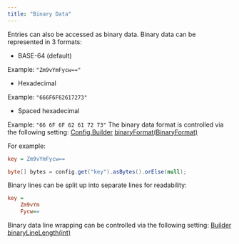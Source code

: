 ```yaml
---
title: "Binary Data"
---
```


Entries can also be accessed as binary data.
Binary data can be represented in 3 formats:
- BASE-64 (default)

Example: `"Zm9vYmFycw=="`
- Hexadecimal

Example: `"666F6F62617273"`
- Spaced hexadecimal

Example: `"66 6F 6F 62 61 72 73"` The binary data format is controlled via the following setting:
<tree>
<node-0><java-class>[Config.Builder]({{API_DOCS}}/org/apache/juneau/config/Config/Builder.html)</java-class></node-0>
<node-1><java-method>[binaryFormat(BinaryFormat)]({{API_DOCS}}/org/apache/juneau/config/Config/Builder.html#binaryFormat(BinaryFormat))</java-method></node-1>
</tree>

For example:

```ini
key = Zm9vYmFycw==
```


```java
byte[] bytes = config.get("key").asBytes().orElse(null);
```


Binary lines can be split up into separate lines for readability:

```ini
key =
    Zm9vYm
    Fycw==
```


Binary data line wrapping can be controlled via the following setting:
<tree>
<node-0><java-class>[Builder]({{API_DOCS}}/org/apache/juneau/config/Config/Builder.html)</java-class></node-0>
<node-1><java-method>[binaryLineLength(int)]({{API_DOCS}}/org/apache/juneau/config/Config/Builder.html#binaryLineLength(int))</java-method></node-1>
</tree>
